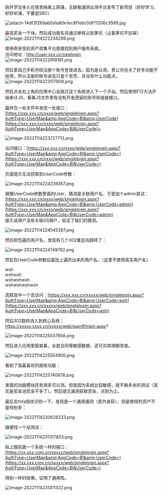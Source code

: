 刚开学没多久在宿舍隔离上网课，无聊看漏洞众测平台发布了新项目（好好学习，好好听课，不要逛SRC）

![attach-14df3f269ab5a1a80e1ec8f1ebc0df71206c3599.jpg](https://shs3.b.qianxin.com/attack_forum/2022/12/attach-1d56a8c7cf34a1d68a2b68f42212fdc5d0349e6a.jpg)

最高奖金一千块。然后成功报名并通过审核占到茅坑（占着茅坑不拉屎）  
![image-20221114222234298.png](https://shs3.b.qianxin.com/attack_forum/2022/12/attach-6f8ef03ffeca15b22eecf6d70c18d4d1cf9701d3.png)

使用奇安信的资产收集平台直接找到用户服务系统。  
访问地址：<http://user.xxx.cc/newlogin>  
![image-20221114222919191.png](https://shs3.b.qianxin.com/attack_forum/2022/12/attach-c33548cc11d7b94223145321ef66062cc5d00185.png)

然后拿自己手机号码注册个账号登录进去。因为是众测，贵公司也关了好多功能不给用，所以注册的账号进去只是个空壳，并没有什么功能点。  
![image-20221114223117908.png](https://shs3.b.qianxin.com/attack_forum/2022/12/attach-7695b6659d8313f9e9fc4aded20f96d4130b83aa.png)

然后点击右上角的应用中心会跳过这个系统进入下一个子站。然后使用F12大法开始审计JS，看看JS文件里有没有开发遗留的账号和链接接口。

最终在一处文件中发现一处接口：  
[https://xxx.xxx.cn/xxxx/web/singlelogin.aspx?AuthType=UserMap&amp;AppCode=BI&amp;UserCode](https://xxx.xxx.cn/xxxx/web/singlelogin.aspx?AuthType=UserMap&AppCode=BI&UserCode)=

![image-20221114223727713.png](https://shs3.b.qianxin.com/attack_forum/2022/12/attach-533a4af040d4e15cb97e6319a826f63bcbf3c92a.png)

访问接口：[https://xxx.xxx.cn/xxxx/web/singlelogin.aspx?AuthType=UserMap&amp;AppCode=BI&amp;UserCode=](https://xxx.xxx.cn/xxxx/web/singlelogin.aspx?AuthType=UserMap&AppCode=BI&UserCode=)

页面提示无法获取到UserCode参数：

![image-20221114224239357.png](https://shs3.b.qianxin.com/attack_forum/2022/12/attach-f0c212b2ace42e8cf2df52cd1b42870031f25bef.png)

根据UserCode参数里面的User，猜测是关联用户名，于是加个admin尝试：[https://xxx.xxx.cn/xxxx/web/singlelogin.aspx?AuthType=UserMap&amp;AppCode=BI&amp;UserCode=admin](https://xxx.xxx.cn/xxxx/web/singlelogin.aspx?AuthType=UserMap&AppCode=BI&UserCode=admin)  
提示该用户没有关联GS用户，验证了我们的猜测。

![image-20221114224545387.png](https://shs3.b.qianxin.com/attack_forum/2022/12/attach-91cdeb6eeb845ed31f96b51b5a05f00bd9858338.png)

然后抓包遍历用户名，发现有几个302重定向跳转了：

![image-20221114224749782.png](https://shs3.b.qianxin.com/attack_forum/2022/12/attach-d6282c22c97087e1b102cd283f37954490214e58.png)

然后在UserCode参数后面加上遍历出来的用户名。（这里不使用真实用户名）

wsh  
wshwsh  
wshwshwsh  
wshwshwshwsh

选取其中一个去访问：[https://xxx.xxx.cn/xxxxx/web/singlelogin.aspx?AuthType=UserMap&amp;AppCode=BI&amp;UserCode=wsh](https://xxx.xxx.cn/xxxxx/web/singlelogin.aspx?AuthType=UserMap&AppCode=BI&UserCode=wsh)

然后302跳转进入到核心系统：<https://xxxxx.xxxx.cn/xxxxx/web/gsprtf/main.aspx>?

![image-20221114225037858.png](https://shs3.b.qianxin.com/attack_forum/2022/12/attach-ae87bfd34d27789e10f2c68c64bfc60f0d64d713.png)

然后进入应用里面查看，全是合同等敏感数据，还可对其增删改查。

![image-20221114225554900.png](https://shs3.b.qianxin.com/attack_forum/2022/12/attach-7939fa2b00f3b572ed0012dffbf63f08ebb89455.png)

看到了我最喜欢的报账功能：

![image-20221114225740678.png](https://shs3.b.qianxin.com/attack_forum/2022/12/attach-7cceb763917e11468356afe86aa2576d5fe9c88a.png)

里面的功能模块还有很多可以测。但是因为系统比较敏感，就不做多余的测试（其实是奖金池奖金不多了）。然后提交漏洞获取赏金，点到为止。

最后去fofa指纹识别一下，发现是一个通用漏洞（意外收获），但是使用的资产不是特别多：

![image-20221114230629233.png](https://shs3.b.qianxin.com/attack_forum/2022/12/attach-6984e517d5448a73d755d864d0e5c178ad791e1f.png)

随便找一个站测试：

![image-20221114231317853.png](https://shs3.b.qianxin.com/attack_forum/2022/12/attach-8b6422800a687a8974567dcef595214b2443b71f.png)

贴上跟前面一个系统一样的接口：[https://xx.xxx.com.cn/xxxxx/web/singlelogin.aspx?AuthType=UserMap&amp;AppCode=BI&amp;UserCode=](https://xx.xxx.com.cn/xxxxx/web/singlelogin.aspx?AuthType=UserMap&AppCode=BI&UserCode=)

得到一样的结果。证明了通用性。

![image-20221114231411322.png](https://shs3.b.qianxin.com/attack_forum/2022/12/attach-d96dd2878ff333e0dc71f1be67682f580219c34c.png)